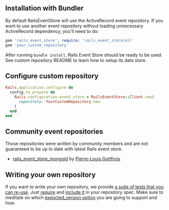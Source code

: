 ## Installation with Bundler

By default RailsEventStore will use the ActiveRecord event repository. If you want to use another event repository without loading unnecessary ActiveRecord dependency, you'll need to do:

```ruby
gem 'rails_event_store', require: 'rails_event_store/all'
gem 'your_custom_repository'
```

After running `bundle install`, Rails Event Store should be ready to be used.
See custom repository README to learn how to setup its data store.

## Configure custom repository

```ruby
Rails.application.configure do
  config.to_prepare do
    Rails.configuration.event_store = RailsEventStore::Client.new(
      repository: YourCustomRepository.new
    )
  end
end
```

## Community event repositories

Those repositories were written by community members and are not guaranteed to be up to date with latest Rails event store.

* [rails\_event\_store\_mongoid](https://github.com/gottfrois/rails_event_store_mongoid) by [Pierre-Louis Gottfrois](https://github.com/gottfrois)

## Writing your own repository

If you want to write your own repository, we provide [a suite of tests that you can re-use](https://github.com/RailsEventStore/rails_event_store/blob/master/ruby_event_store/lib/ruby_event_store/spec/event_repository_lint.rb). Just [require](https://github.com/RailsEventStore/rails_event_store/blob/a6ffb8a535373023296222bbbb5dd6ee131a6792/rails_event_store_active_record/spec/event_repository_spec.rb#L3) and [include it](https://github.com/RailsEventStore/rails_event_store/blob/a6ffb8a535373023296222bbbb5dd6ee131a6792/rails_event_store_active_record/spec/event_repository_spec.rb#L26) in your repository spec. Make sure to meditate on which [exepcted_version option](/docs/expected_version/) you are going to support and how.